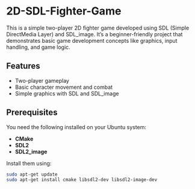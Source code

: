 # 2D-SDL-Fighter-Game

This is a simple two-player 2D fighter game developed using SDL (Simple DirectMedia Layer) and SDL_image. It’s a beginner-friendly project that demonstrates basic game development concepts like graphics, input handling, and game logic.

## Features

- Two-player gameplay
- Basic character movement and combat
- Simple graphics with SDL and SDL_image

## Prerequisites

You need the following installed on your Ubuntu system:

- **CMake**
- **SDL2**
- **SDL2_image**

Install them using:

```bash
sudo apt-get update
sudo apt-get install cmake libsdl2-dev libsdl2-image-dev
